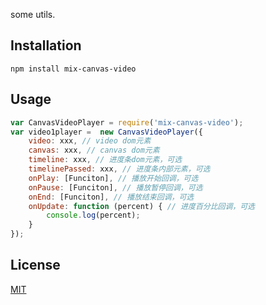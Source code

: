 some utils.

## Installation

    npm install mix-canvas-video

## Usage

```js
var CanvasVideoPlayer = require('mix-canvas-video');
var video1player =  new CanvasVideoPlayer({
    video: xxx, // video dom元素
    canvas: xxx, // canvas dom元素
    timeline: xxx, // 进度条dom元素，可选
    timelinePassed: xxx, // 进度条内部元素，可选
    onPlay: [Funciton], // 播放开始回调，可选
    onPause: [Funciton], // 播放暂停回调，可选
    onEnd: [Funciton], // 播放结束回调，可选
    onUpdate: function (percent) { // 进度百分比回调，可选
        console.log(percent);
    }
});
```

## License
<a href="http://nate.mit-license.org">MIT</a>